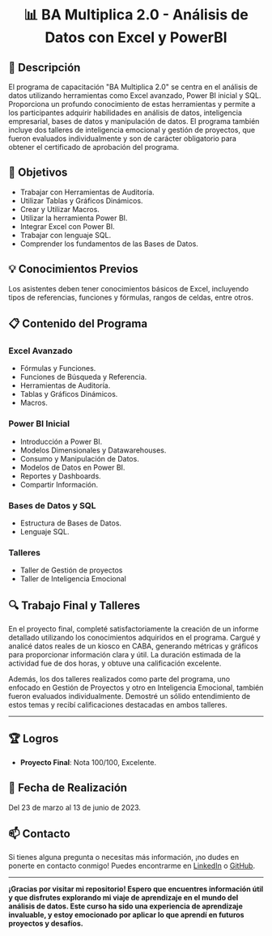 <h1 align="center">📊 BA Multiplica 2.0 - Análisis de Datos con Excel y PowerBI</h1>

## 📝 Descripción

El programa de capacitación "BA Multiplica 2.0" se centra en el análisis de datos utilizando herramientas como Excel avanzado, Power BI inicial y SQL. Proporciona un profundo conocimiento de estas herramientas y permite a los participantes adquirir habilidades en análisis de datos, inteligencia empresarial, bases de datos y manipulación de datos. El programa también incluye dos talleres de inteligencia emocional y gestión de proyectos, que fueron evaluados individualmente y son de carácter obligatorio para obtener el certificado de aprobación del programa.


## 🎯 Objetivos

- Trabajar con Herramientas de Auditoría.
- Utilizar Tablas y Gráficos Dinámicos.
- Crear y Utilizar Macros.
- Utilizar la herramienta Power BI.
- Integrar Excel con Power BI.
- Trabajar con lenguaje SQL.
- Comprender los fundamentos de las Bases de Datos.

## 💡 Conocimientos Previos

Los asistentes deben tener conocimientos básicos de Excel, incluyendo tipos de referencias, funciones y fórmulas, rangos de celdas, entre otros.

## 📋 Contenido del Programa

### Excel Avanzado

- Fórmulas y Funciones.
- Funciones de Búsqueda y Referencia.
- Herramientas de Auditoría.
- Tablas y Gráficos Dinámicos.
- Macros.

### Power BI Inicial

- Introducción a Power BI.
- Modelos Dimensionales y Datawarehouses.
- Consumo y Manipulación de Datos.
- Modelos de Datos en Power BI.
- Reportes y Dashboards.
- Compartir Información.

### Bases de Datos y SQL

- Estructura de Bases de Datos.
- Lenguaje SQL.

### Talleres

- Taller de Gestión de proyectos
- Taller de Inteligencia Emocional

## 🔍 Trabajo Final y Talleres

En el proyecto final, completé satisfactoriamente la creación de un informe detallado utilizando los conocimientos adquiridos en el programa. Cargué y analicé datos reales de un kiosco en CABA, generando métricas y gráficos para proporcionar información clara y útil. La duración estimada de la actividad fue de dos horas, y obtuve una calificación excelente.

Además, los dos talleres realizados como parte del programa, uno enfocado en Gestión de Proyectos y otro en Inteligencia Emocional, también fueron evaluados individualmente. Demostré un sólido entendimiento de estos temas y recibí calificaciones destacadas en ambos talleres.

---

## 🏆 Logros

- **Proyecto Final**: Nota 100/100, Excelente.

## 📅 Fecha de Realización

Del 23 de marzo al 13 de junio de 2023.

## 📫 Contacto
Si tienes alguna pregunta o necesitas más información, ¡no dudes en ponerte en contacto conmigo!
Puedes encontrarme en [LinkedIn](https://www.linkedin.com/in/id-sancho) o [GitHub](https://github.com/IDSancho).

---

**¡Gracias por visitar mi repositorio! Espero que encuentres información útil y que disfrutes explorando mi viaje de aprendizaje en el mundo del análisis de datos. Este curso ha sido una experiencia de aprendizaje invaluable, y estoy emocionado por aplicar lo que aprendí en futuros proyectos y desafíos.**
